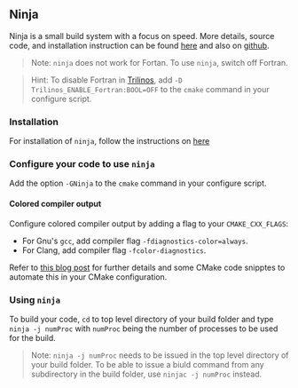 ## Ninja
Ninja is a small build system with a focus on speed. More details, source code, and installation instruction can be found [here](https://ninja-build.org) and also on [github](https://github.com/ninja-build/ninja).

>Note: ```ninja``` does not work for Fortan. To use ```ninja```, switch off Fortran.

>Hint: To disable Fortran in [Trilinos](github.com:trilinos/Trilinos.git), add ```-D Trilinos_ENABLE_Fortran:BOOL=OFF``` to the ```cmake``` command in your configure script.

### Installation
For installation of ```ninja```, follow the instructions on [here](https://ninja-build.org)

### Configure your code to use ```ninja```
Add the option ```-GNinja``` to the ```cmake``` command in your configure script.

#### Colored compiler output
Configure colored compiler output by adding a flag to your `CMAKE_CXX_FLAGS`:

- For Gnu's `gcc`, add compiler flag `-fdiagnostics-color=always`. 
- For Clang,  add compiler flag `-fcolor-diagnostics`. 

Refer to [this blog post](https://medium.com/@alasher/colored-c-compiler-output-with-ninja-clang-gcc-10bfe7f2b949) for further details and some CMake code snipptes to automate this in your CMake configuration.

### Using ```ninja```
To build your code, ```cd``` to top level directory of your build folder and type ```ninja -j numProc``` with ```numProc``` being the number of processes to be used for the build.

> Note: ```ninja -j numProc``` needs to be issued in the top level directory of your build folder. To be able to issue a biuld command from any subdirectory in the build folder, use ```ninjac -j numProc``` instead.
